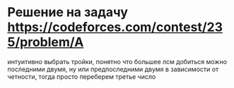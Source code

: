 # Решение на задачу https://codeforces.com/contest/235/problem/A
интуитивно выбрать тройки, понятно что большее лсм добиться можно последними двумя, ну или предпоследними двумя в зависимости от четности, тогда просто переберем третье число 